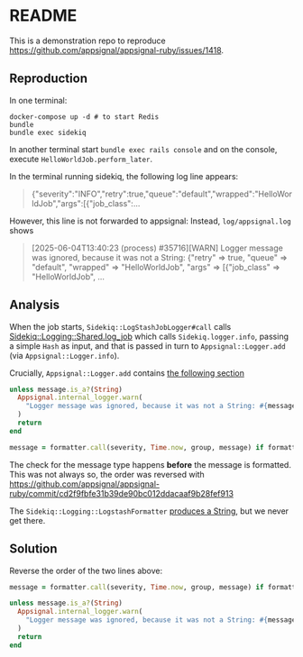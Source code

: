 # README

This is a demonstration repo to reproduce https://github.com/appsignal/appsignal-ruby/issues/1418.

## Reproduction

In one terminal:

```
docker-compose up -d # to start Redis
bundle
bundle exec sidekiq
```

In another terminal start `bundle exec rails console` and on the console, execute `HelloWorldJob.perform_later`.

In the terminal running sidekiq, the following log line appears:

> {"severity":"INFO","retry":true,"queue":"default","wrapped":"HelloWorldJob","args":[{"job_class":...

However, this line is not forwarded to appsignal: Instead, `log/appsignal.log` shows

> [2025-06-04T13:40:23 (process) #35716][WARN] Logger message was ignored, because it was not a String:
> {"retry" => true, "queue" => "default", "wrapped" => "HelloWorldJob", "args" => [{"job_class" => "HelloWorldJob", ...

## Analysis

When the job starts, `Sidekiq::LogStashJobLogger#call` calls
[Sidekiq::Logging::Shared.log_job](https://github.com/iMacTia/sidekiq-logstash/blob/4ea78598c669364a2577b630633914806eb91e96/lib/sidekiq/logging/shared.rb#L11)
which calls `Sidekiq.logger.info`, passing a simple `Hash` as input, and that is
passed in turn to `Appsignal::Logger.add` (via `Appsignal::Logger.info`).

Crucially, `Appsignal::Logger.add` contains [the following
section](https://github.com/appsignal/appsignal-ruby/blob/84b628568d9c1768a1f21b50e56a0fad1bfc6209/lib/appsignal/logger.rb#L76-L83)

```ruby
unless message.is_a?(String)
  Appsignal.internal_logger.warn(
    "Logger message was ignored, because it was not a String: #{message.inspect}"
  )
  return
end

message = formatter.call(severity, Time.now, group, message) if formatter
```

The check for the message type happens **before** the message is formatted.
This was not always so, the order was reversed with
https://github.com/appsignal/appsignal-ruby/commit/cd2f9fbfe31b39de90bc012ddacaaf9b28fef913

The `Sidekiq::Logging::LogstashFormatter` [produces a
String](https://github.com/iMacTia/sidekiq-logstash/blob/4ea78598c669364a2577b630633914806eb91e96/lib/sidekiq/logging/logstash_formatter.rb#L26), but we never get there.

## Solution

Reverse the order of the two lines above:

```ruby
message = formatter.call(severity, Time.now, group, message) if formatter

unless message.is_a?(String)
  Appsignal.internal_logger.warn(
    "Logger message was ignored, because it was not a String: #{message.inspect}"
  )
  return
end
```

